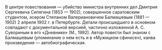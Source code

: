 <!--2017-01-02 19:09:27-->
В центре повествования — убийство министра внутренних дел Дмитрия Сергеевича Сипягина (1853 — 1902), совершенное саратовским студентом, эсером Степаном Валериановичем Балмашевым (1881 — 1902) 2 апреля 1902 г. в Петербурге. Детали происшедшего в основном совпадают с документальной версией, частично изложенной А. С. Сувориным в его «Дневнике» (М., 1992). Автор повести был знаком с Балмашевым (упоминание о нем есть и в «Мужицком сфинксе»), канва произведения — автобиографическая.
